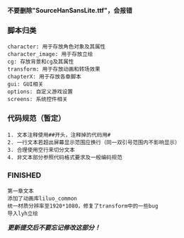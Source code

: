 **不要删除"SourceHanSansLite.ttf"，会报错**

### 脚本归类  
    character: 用于存放角色对象及其属性  
    character_image: 用于存放立绘  
    cg: 存放背景和cg及其属性  
    transform: 用于存放动画和转场效果  
    chapterX: 用于存放各章脚本  
    gui: GUI相关  
    options: 自定义游戏设置  
    screens: 系统控件相关  


### 代码规范（暂定）
    1. 文本注释使用##开头，注释掉的代码用#
    2. 一行文本若超出屏幕显示范围应换行（同一双引号范围内不影响显示）
    3. 合理使用空行来切分文本
    4. 非文本部分参照代码格式要求及一般编码规范

### FINISHED
    第一章文本  
    添加了动画库liluo_common  
    统一材质分辨率至1920*1080，修复了transform中的一些bug  
    导入lyh立绘


***更新提交后不要忘记修改这部分！***

